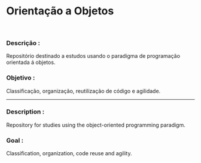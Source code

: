 # Orientação a Objetos
  <br>
  <h3>Descrição :</h3>
  <p>Repositório destinado a estudos usando o paradigma de programação orientada á objetos.</p>
 
  <h3>Objetivo :</h3>
  <p>Classificação, organização, reutilização de código e agilidade.</p>
  <hr>
  
  <h3>Description :</h3>
  <p> Repository for studies using the object-oriented programming paradigm. </p>
  
  <h3>Goal :</h3>
  <p> Classification, organization, code reuse and agility. </p>
  

